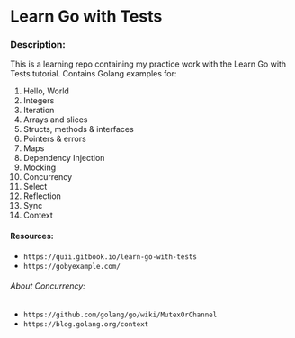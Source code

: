 # Learn Go with Tests

### Description:
This is a learning repo containing my practice work with the Learn Go with Tests tutorial.
Contains Golang examples for:
1. Hello, World
2. Integers
3. Iteration
4. Arrays and slices
5. Structs, methods & interfaces
6. Pointers & errors
7. Maps
8. Dependency Injection
9. Mocking
10. Concurrency
11. Select
12. Reflection
13. Sync
14. Context

#### Resources:
* `https://quii.gitbook.io/learn-go-with-tests`
* `https://gobyexample.com/`
###### About Concurrency:
* `https://github.com/golang/go/wiki/MutexOrChannel`
* `https://blog.golang.org/context`
